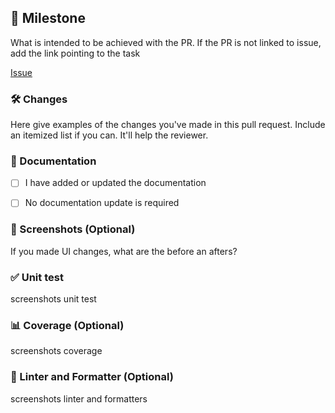 ## 🎯 Milestone

What is intended to be achieved with the PR.
If the PR is not linked to issue, add the link pointing to the task

[Issue](url)


### 🛠 Changes

Here give examples of the changes you've made in this pull request.
Include an itemized list if you can. It'll help the reviewer.


### 📘 Documentation

- [ ] I have added or updated the documentation
- [ ] No documentation update is required


### 📸 Screenshots (Optional)

If you made UI changes, what are the before an afters?


### ✅ Unit test
screenshots unit test


### 📊 Coverage (Optional)
screenshots coverage


### 🧹 Linter and Formatter (Optional)
screenshots linter and formatters
